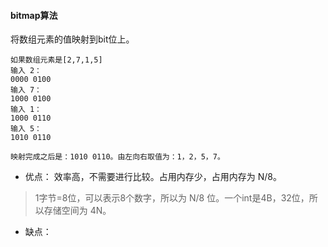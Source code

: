 #### bitmap算法

将数组元素的值映射到bit位上。

```
如果数组元素是[2,7,1,5]
输入 2：
0000 0100
输入 7：
1000 0100
输入 1：
1000 0110
输入 5：
1010 0110

映射完成之后是：1010 0110。由左向右取值为：1，2，5，7。
```

* 优点： 效率高，不需要进行比较。占用内存少，占用内存为 N/8。
> 1字节=8位，可以表示8个数字，所以为 N/8 位。一个int是4B，32位，所以存储空间为 4N。

* 缺点： 
